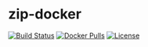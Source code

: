 # zip-docker

[![Build Status](https://cloud.drone.io/api/badges/v7lin/zip-docker/status.svg)](https://cloud.drone.io/v7lin/zip-docker)
[![Docker Pulls](https://img.shields.io/docker/pulls/v7lin/zip.svg)](https://hub.docker.com/r/v7lin/zip)
[![License](https://img.shields.io/badge/License-Apache%202.0-blue.svg)](https://github.com/v7lin/zip-docker/blob/master/LICENSE)
